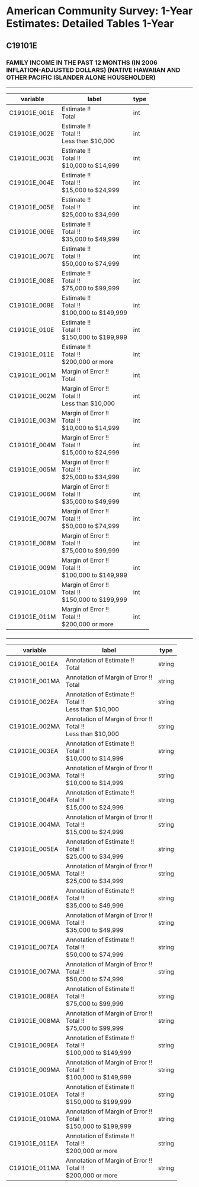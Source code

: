 # American Community Survey: 1-Year Estimates: Detailed Tables 1-Year

## C19101E

### FAMILY INCOME IN THE PAST 12 MONTHS (IN 2006 INFLATION-ADJUSTED DOLLARS) (NATIVE HAWAIIAN AND OTHER PACIFIC ISLANDER ALONE HOUSEHOLDER)

___

| variable | label | type |
| ----- | ----- | ----- |
| C19101E_001E | Estimate !!<br>Total | int |
| C19101E_002E | Estimate !!<br>Total !!<br>Less than $10,000 | int |
| C19101E_003E | Estimate !!<br>Total !!<br>$10,000 to $14,999 | int |
| C19101E_004E | Estimate !!<br>Total !!<br>$15,000 to $24,999 | int |
| C19101E_005E | Estimate !!<br>Total !!<br>$25,000 to $34,999 | int |
| C19101E_006E | Estimate !!<br>Total !!<br>$35,000 to $49,999 | int |
| C19101E_007E | Estimate !!<br>Total !!<br>$50,000 to $74,999 | int |
| C19101E_008E | Estimate !!<br>Total !!<br>$75,000 to $99,999 | int |
| C19101E_009E | Estimate !!<br>Total !!<br>$100,000 to $149,999 | int |
| C19101E_010E | Estimate !!<br>Total !!<br>$150,000 to $199,999 | int |
| C19101E_011E | Estimate !!<br>Total !!<br>$200,000 or more | int |
| C19101E_001M | Margin of Error !!<br>Total | int |
| C19101E_002M | Margin of Error !!<br>Total !!<br>Less than $10,000 | int |
| C19101E_003M | Margin of Error !!<br>Total !!<br>$10,000 to $14,999 | int |
| C19101E_004M | Margin of Error !!<br>Total !!<br>$15,000 to $24,999 | int |
| C19101E_005M | Margin of Error !!<br>Total !!<br>$25,000 to $34,999 | int |
| C19101E_006M | Margin of Error !!<br>Total !!<br>$35,000 to $49,999 | int |
| C19101E_007M | Margin of Error !!<br>Total !!<br>$50,000 to $74,999 | int |
| C19101E_008M | Margin of Error !!<br>Total !!<br>$75,000 to $99,999 | int |
| C19101E_009M | Margin of Error !!<br>Total !!<br>$100,000 to $149,999 | int |
| C19101E_010M | Margin of Error !!<br>Total !!<br>$150,000 to $199,999 | int |
| C19101E_011M | Margin of Error !!<br>Total !!<br>$200,000 or more | int |
### 

___

| variable | label | type |
| ----- | ----- | ----- |
| C19101E_001EA | Annotation of Estimate !!<br>Total | string |
| C19101E_001MA | Annotation of Margin of Error !!<br>Total | string |
| C19101E_002EA | Annotation of Estimate !!<br>Total !!<br>Less than $10,000 | string |
| C19101E_002MA | Annotation of Margin of Error !!<br>Total !!<br>Less than $10,000 | string |
| C19101E_003EA | Annotation of Estimate !!<br>Total !!<br>$10,000 to $14,999 | string |
| C19101E_003MA | Annotation of Margin of Error !!<br>Total !!<br>$10,000 to $14,999 | string |
| C19101E_004EA | Annotation of Estimate !!<br>Total !!<br>$15,000 to $24,999 | string |
| C19101E_004MA | Annotation of Margin of Error !!<br>Total !!<br>$15,000 to $24,999 | string |
| C19101E_005EA | Annotation of Estimate !!<br>Total !!<br>$25,000 to $34,999 | string |
| C19101E_005MA | Annotation of Margin of Error !!<br>Total !!<br>$25,000 to $34,999 | string |
| C19101E_006EA | Annotation of Estimate !!<br>Total !!<br>$35,000 to $49,999 | string |
| C19101E_006MA | Annotation of Margin of Error !!<br>Total !!<br>$35,000 to $49,999 | string |
| C19101E_007EA | Annotation of Estimate !!<br>Total !!<br>$50,000 to $74,999 | string |
| C19101E_007MA | Annotation of Margin of Error !!<br>Total !!<br>$50,000 to $74,999 | string |
| C19101E_008EA | Annotation of Estimate !!<br>Total !!<br>$75,000 to $99,999 | string |
| C19101E_008MA | Annotation of Margin of Error !!<br>Total !!<br>$75,000 to $99,999 | string |
| C19101E_009EA | Annotation of Estimate !!<br>Total !!<br>$100,000 to $149,999 | string |
| C19101E_009MA | Annotation of Margin of Error !!<br>Total !!<br>$100,000 to $149,999 | string |
| C19101E_010EA | Annotation of Estimate !!<br>Total !!<br>$150,000 to $199,999 | string |
| C19101E_010MA | Annotation of Margin of Error !!<br>Total !!<br>$150,000 to $199,999 | string |
| C19101E_011EA | Annotation of Estimate !!<br>Total !!<br>$200,000 or more | string |
| C19101E_011MA | Annotation of Margin of Error !!<br>Total !!<br>$200,000 or more | string |

